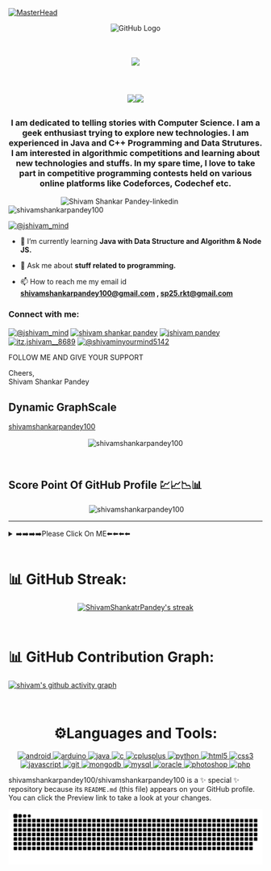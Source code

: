 
[![MasterHead](https://developers.giphy.com/branch/master/static/api-512d36c09662682717108a38bbb5c57d.gif)](https://rishavchanda.io)
<div align="center">
<img src="https://github.com/shivamshankarpandey100/shivamshankarpandey100/blob/main/octo.gif" alt="GitHub Logo" width="150" height="150" />
</div>

<h1 align="center">
    <img src="https://readme-typing-svg.herokuapp.com/?font=Righteous&size=35&center=true&vCenter=true&width=500&height=70&duration=4000&lines=Hi+Friends!+👋;+Welcome+to+My+Repo!+✨✨;+I'm+Shivam+🧑🏼‍💻🧑🏼‍💻;+Come+and+Lets+Starts;+Explore+😁😁+New+Things" />
</h1>

<h1 align="center">
    <img src="[https://readme-typing-svg.herokuapp.com/?font=Righteous&size=18&center=true&vCenter=true&width=500&height=70&duration=4000&lines=Something+About+Me](https://git.io/typing-svg"><img src="https://readme-typing-svg.herokuapp.com?font=micro+5&duration=4000&pause=1000&color=0BF000&random=false&width=435&lines=This+is+Something+About+Me+%F0%9F%98%8A%F0%9F%98%8A;" />
</h1>

<h3 align="center">I am dedicated to telling stories with Computer Science. I am a geek enthusiast trying to explore new technologies. I am experienced in Java and C++ Programming and Data Strutures. I am interested in algorithmic competitions and learning about new technologies and stuffs. In my spare time, I love to take part in competitive programming contests held on various online platforms like Codeforces, Codechef etc.</h3>
<img align="right" alt="Shivam Shankar Pandey-linkedin" width="400px" src="https://imgs.search.brave.com/vYohTOrXc0jOiFiPF1yOd6DsdbPM_gCp927Z3LD1heM/rs:fit:640:480:1/g:ce/aHR0cHM6Ly9tZWRp/YTEudGVub3IuY29t/L2ltYWdlcy9jZDM3/ZmE0OWM5ODNhYzkw/NWRmMDAxNmZkNWI2/YTJlZS90ZW5vci5n/aWY_aXRlbWlkPTEz/MTY1MjE2.gif"


<p align="left"> <img src="https://komarev.com/ghpvc/?username=shivamshankarpandey100&label=Profile%20views&color=0e75b6&style=flat" alt="shivamshankarpandey100" /> </p>

<p align="left"> <a href="https://twitter.com/@jshivam_mind" target="blank"><img src="https://img.shields.io/twitter/follow/@jshivam_mind?logo=twitter&style=for-the-badge" alt="@jshivam_mind" /></a> </p>

- 🌱 I’m currently learning **Java with Data Structure and Algorithm & Node JS.**

- 💬 Ask me about **stuff related to programming.**

- 📫 How to reach me my email id **shivamshankarpandey100@gmail.com , sp25.rkt@gmail.com**

<h3 align="left">Connect with me:</h3>
<p align="left">
<a href="https://twitter.com/@jshivam_mind" target="blank"><img align="center" src="https://raw.githubusercontent.com/rahuldkjain/github-profile-readme-generator/master/src/images/icons/Social/twitter.svg" alt="@jshivam_mind" height="30" width="40" /></a>
<a href="https://linkedin.com/in/shivam shankar pandey" target="blank"><img align="center" src="https://raw.githubusercontent.com/rahuldkjain/github-profile-readme-generator/master/src/images/icons/Social/linked-in-alt.svg" alt="shivam shankar pandey" height="30" width="40" /></a>
<a href="https://fb.com/jshivam pandey" target="blank"><img align="center" src="https://raw.githubusercontent.com/rahuldkjain/github-profile-readme-generator/master/src/images/icons/Social/facebook.svg" alt="jshivam pandey" height="30" width="40" /></a>
<a href="https://instagram.com/itz.jshivam__8689" target="blank"><img align="center" src="https://raw.githubusercontent.com/rahuldkjain/github-profile-readme-generator/master/src/images/icons/Social/instagram.svg" alt="itz.jshivam__8689" height="30" width="40" /></a>
<a href="https://www.youtube.com/c/@shivaminyourmind5142" target="blank"><img align="center" src="https://raw.githubusercontent.com/rahuldkjain/github-profile-readme-generator/master/src/images/icons/Social/youtube.svg" alt="@shivaminyourmind5142" height="30" width="40" /></a>
</p>

<p size="65px" color="red">FOLLOW ME AND GIVE YOUR SUPPORT</p>




<div>
Cheers,<br />
Shivam Shankar Pandey<br />
<h2>Dynamic GraphScale</h2>
<!--   <p align="center"><img align="center" src="https://github-readme-stats.vercel.app/api/top-langs?username=shivamshankarpandey100&show_icons=true&locale=en&layout=compact" alt="shivamshankarpandey100" /></p>
 -->
   
[shivamshankarpandey100](https://github.com/shivamshankarpandey100)
<p align="center"><img align="center" src="https://github-readme-stats.vercel.app/api/top-langs?username=shivamshankarpandey100&show_icons=true&locale=en&layout=compact&theme=tokyonight&border_radius=7.6" alt="shivamshankarpandey100" /></p>
</div>

</br>
<div>
  <h2>Score Point Of GitHub Profile 💹📈📉📊</h2>
  <p align="center">&nbsp;<img align="center" src="https://github-readme-stats.vercel.app/api?username=shivamshankarpandey100&theme=neon&show_icons=true" alt="shivamshankarpandey100" /></p>
  <hr style="height:2px;border-width:0;color:blue;background-color:gray"/>
  <details>
    <summary>➡️➡️➡️➡️Please Click On ME⬅️⬅️⬅️⬅️</summary>
    </br>
  <p size="40px"> Good programmers write code that humans can understand" and "Measuring programming progress by lines of code is like measuring aircraft building progress by weight” can be used to motivate those looking to become a better coder.(" LOVE🧑🏻‍💻🧑🏻‍💻🧑🏻‍💻COADING ")</p>
  </details>
</div>

</br>

<!---<div>
  <h2>Live GitHub Streak Rate❤️‍🔥❤️‍🔥❤️‍🔥</h2>
  <p align="center"><img align="center" src="https://github-readme-streak-stats.herokuapp.com/?user=shivamshankarpandey100&" alt="shivamshankarpandey100" /></p></div>--->
  # 📊 GitHub Streak:

<p align="center">
  <a href="https://github.com/DenverCoder1/github-readme-streak-stats">
    <img title="🔥 Get streak stats for your profile at git.io/streak-stats" alt="ShivamShankatrPandey's streak" src="https://streak-stats.demolab.com?user=shivamshankarpandey100&theme=tokyonight-duo&border_radius=9&border=8CDD78&fire=EB5454&currStreakLabel=DDCF14&currStreakNum=55DDC6&dates=1CDD15&stroke=2A63FF&sideLabels=EB9C89"/>
  </a>
</p>

</br>

# 📊 GitHub Contribution Graph:
[![shivam's github activity graph](https://github-readme-activity-graph.vercel.app/graph?username=shivamshankarpandey100&theme=react-dark)](https://github.com/shivamshankarpandey100/github-readme-activity-graph)

</br>

<h1 align="center"><span>&#9881;</span>Languages and Tools:</h1>
<p align="center"> <a href="https://developer.android.com" target="_blank" rel="noreferrer"> <img src="https://res.cloudinary.com/zenbusiness/image/upload/v1670445040/logaster/logaster-2020-08-new-android-logo-evolution-1.gif" alt="android" width="200" height="125"/> </a><a href="https://www.arduino.cc/" target="_blank" rel="noreferrer"> <img src="https://wiki.arduinodiscord.cc/logo/arduino_logo.gif" alt="arduino" width="150" height="150"/> </a><a href="https://www.java.com" target="_blank" rel="noreferrer"> <img src="https://camo.githubusercontent.com/8e5fc1a44ee5d860130f6f79bba0a90d10b95e8a012236a29d241faa33eb8544/68747470733a2f2f692e70696e696d672e636f6d2f6f726967696e616c732f64342f62352f63342f64346235633430663438663733376631366531643764373832393431636161632e676966" alt="java" width="130" height="180"/><a href="https://www.cprogramming.com/" target="_blank" rel="noreferrer"> <img src="https://i.redd.it/nmuax05zxoab1.gif" alt="c" width="200" height="150"/> </a><a href="https://www.w3schools.com/cpp/" target="_blank" rel="noreferrer"> <img src="https://i.pinimg.com/originals/5c/32/fd/5c32fd59f59c761f549d6e693a47c609.gif" alt="cplusplus" width="125" height="125"/> </a><a href="https://www.python.org" target="_blank" rel="noreferrer"> <img src="https://i.redd.it/xl5cyhhqmsab1.gif" alt="python" width="175" height="150"/> </a><a href="https://www.w3.org/html/" target="_blank" rel="noreferrer"> <img src="https://user-images.githubusercontent.com/74038190/238200426-29fd6286-4e7b-4d6c-818f-c4765d5e39a9.gif" alt="html5" width="100" height="100"/> </a><a href="https://www.w3schools.com/css/" target="_blank" rel="noreferrer"> <img src="https://media0.giphy.com/media/fsEaZldNC8A1PJ3mwp/giphy.gif?cid=6c09b952t0fd8qilzp57gh4zpnci0h4maj7tvdcblt6wo46r&ep=v1_internal_gif_by_id&rid=giphy.gif&ct=s" alt="css3" width="100" height="100"/> </a></a> <a href="https://developer.mozilla.org/en-US/docs/Web/JavaScript" target="_blank" rel="noreferrer"> <img src="https://miro.medium.com/v2/resize:fit:960/1*-tOldEbfjijxn9VqZeULqg.gif" alt="javascript" width="100" height="100"/> </a><a href="https://git-scm.com/" target="_blank" rel="noreferrer"> <img src="https://assets-v2.lottiefiles.com/a/5c417f18-1174-11ee-9113-83c32222bd38/nO98mmzyuv.gif" alt="git" width="125" height="125"/> </a><a href="https://www.mongodb.com/" target="_blank" rel="noreferrer"> <img src="https://assets-v2.lottiefiles.com/a/2a2a499e-116d-11ee-8f41-7f82227ba589/LNQhpLYFPp.gif" alt="mongodb" width="125" height="155"/> </a><a href="https://www.mysql.com/" target="_blank" rel="noreferrer"> <img src="https://media4.giphy.com/media/SzYP8lnr7cWAyhXRln/giphy.gif?cid=6c09b952795x0gtzpwdrwy9onultrt9v3lazm4z1ek0dkbsm&ep=v1_stickers_related&rid=giphy.gif&ct=s" alt="mysql" width="100" height="100"/> </a><a href="https://www.oracle.com/" target="_blank" rel="noreferrer"> <img src="https://data.textstudio.com/output/sample/animated/7/1/6/6/oracle-38-16617.gif" alt="oracle" width="150" height="100"/> </a><a href="https://www.photoshop.com/en" target="_blank" rel="noreferrer"> <img src="https://media4.giphy.com/media/IqNdBke5OdCuV96xUe/giphy.gif?cid=6c09b952lqahalwgwvsxwztzjotf0a1pmn4j4pcfqaja3ew1&ep=v1_internal_gif_by_id&rid=giphy.gif&ct=s" alt="photoshop" width="125" height="125"/> </a><a href="https://www.php.net" target="_blank" rel="noreferrer"> <img src="https://i0.wp.com/onepatch.com/wp-content/uploads/2022/03/PHP_CIRCLES_EW-1.gif?fit=500%2C500&ssl=1" alt="php" width="125" height="125"/></a>  </p>



shivamshankarpandey100/shivamshankarpandey100 is a ✨ special ✨ repository because its `README.md` (this file) appears on your GitHub profile.
You can click the Preview link to take a look at your changes.
</br>

<picture>
  <source media="(prefers-color-scheme: dark)" srcset="https://raw.githubusercontent.com/platane/platane/output/github-contribution-grid-snake-dark.svg">
  <source media="(prefers-color-scheme: light)" srcset="https://raw.githubusercontent.com/platane/platane/output/github-contribution-grid-snake.svg">
  <img alt="github contribution grid snake animation" src="https://raw.githubusercontent.com/platane/platane/output/github-contribution-grid-snake.svg">
</picture>